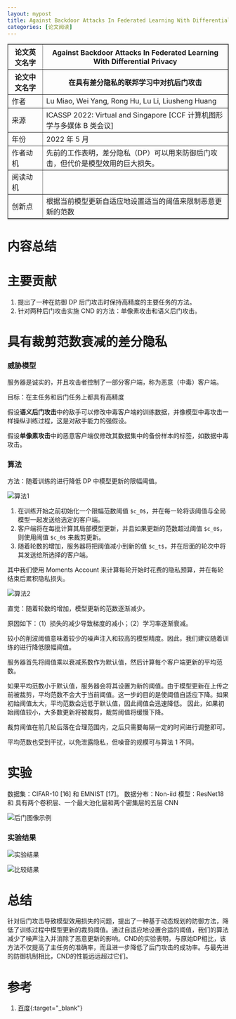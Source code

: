 ```yaml
---
layout: mypost
title: Against Backdoor Attacks In Federated Learning With Differential Privacy
categories: [论文阅读]
---
```


<table border="1">
    <tr>
        <th>论文英文名字</th>
        <th>Against Backdoor Attacks In Federated Learning With Differential Privacy</th>
    </tr>
    <tr>
        <th>论文中文名字</th>
        <th>在具有差分隐私的联邦学习中对抗后门攻击</th>
    </tr>
    <tr>
        <td>作者</td>
        <td>Lu Miao, Wei Yang, Rong Hu, Lu Li, Liusheng Huang</td>
    </tr>
    <tr>
        <td>来源</td>
        <td>ICASSP 2022: Virtual and Singapore [CCF 计算机图形学与多媒体 B 类会议]</td>
    </tr>
    <tr>
        <td>年份</td>
        <td>2022 年 5 月</td>
    </tr>
    <tr>
        <td>作者动机</td>
        <td>先前的工作表明，差分隐私（DP）可以用来防御后门攻击，但代价是模型效用的巨大损失。</td>
    </tr>
    <tr>
        <td>阅读动机</td>
        <td></td>
    </tr>
    <tr>
        <td>创新点</td>
        <td>根据当前模型更新自适应地设置适当的阈值来限制恶意更新的范数</td>
    </tr>
</table>

# 内容总结

# 主要贡献

1. 提出了一种在防御 DP 后门攻击时保持高精度的主要任务的方法。
2. 针对两种后门攻击实施 CND 的方法：单像素攻击和语义后门攻击。

# 具有裁剪范数衰减的差分隐私

### 威胁模型

服务器是诚实的，并且攻击者控制了一部分客户端，称为恶意（中毒）客户端。

目标：在主任务和后门任务上都具有高精度

假设**语义后门攻击**中的敌手可以修改中毒客户端的训练数据，并像模型中毒攻击一样操纵训练过程，这是对敌手能力的强假设。

假设**单像素攻击**中的恶意客户端仅修改其数据集中的备份样本的标签，如数据中毒攻击。

### 算法

方法：随着训练的进行降低 DP 中模型更新的限幅阈值。

![算法1](算法1.png)

1. 在训练开始之前初始化一个限幅范数阈值 `$c_0$`，并在每一轮将该阈值与全局模型一起发送给选定的客户端。
2. 客户端将在每批计算其局部模型更新，并且如果更新的范数超过阈值 `$c_0$`，则使用阈值 `$c_0$` 来裁剪更新。
3. 随着轮数的增加，服务器将把阈值减小到新的值 `$c_t$`，并在后面的轮次中将其发送给所选择的客户端。

其中我们使用 Moments Account 来计算每轮开始时花费的隐私预算，并在每轮结束后累积隐私损失。

![算法2](算法2.png)

直觉：随着轮数的增加，模型更新的范数逐渐减少。

原因如下：（1）损失的减少导致梯度的减小；（2）学习率逐渐衰减。

较小的削波阈值意味着较少的噪声注入和较高的模型精度。因此，我们建议随着训练的进行降低限幅阈值。

服务器首先将阈值乘以衰减系数作为默认值，然后计算每个客户端更新的平均范数。

如果平均范数小于默认值，服务器会将其设置为新的阈值。由于模型更新在上传之前被裁剪，平均范数不会大于当前阈值。这一步的目的是使阈值自适应下降。如果初始阈值太大，平均范数会远低于默认值，因此阈值会迅速降低。 因此，如果初始阈值较小，大多数更新将被裁剪，裁剪阈值将缓慢下降。 

裁剪阈值在前几轮后落在合理范围内，之后只需要每隔一定的时间进行调整即可。

平均范数也受到干扰，以免泄露隐私，但噪音的规模可与算法 1 不同。

# 实验

数据集：CIFAR-10 [16] 和 EMNIST [17]。
数据分布：Non-iid
模型：ResNet18 和 具有两个卷积层、一个最大池化层和两个密集层的五层 CNN 

![后门图像示例](后门图像示例.png)

### 实验结果

![实验结果](实验结果.png)

![比较结果](比较结果.png)


# 总结

针对后门攻击导致模型效用损失的问题，提出了一种基于动态规划的防御方法，降低了训练过程中模型更新的裁剪阈值。通过自适应地设置合适的阈值，我们的算法减少了噪声注入并消除了恶意更新的影响。CND的实验表明，与原始DP相比，该方法不仅提高了主任务的准确率，而且进一步降低了后门攻击的成功率。与最先进的防御机制相比，CND的性能远远超过它们。

# 参考

1. [百度](https://www.baidu.com){:target="_blank"}